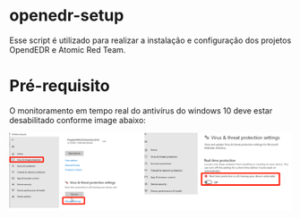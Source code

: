 # openedr-setup

Esse script é utilizado para realizar a instalação e configuração dos projetos OpendEDR e Atomic Red Team. 

# Pré-requisito

O monitoramento em tempo real do antivírus do windows 10 deve estar desabilitado conforme image abaixo:

![Virus e Threat protection settings](https://github.com/diego962/openedr-setup/blob/main/assets/file1.png)